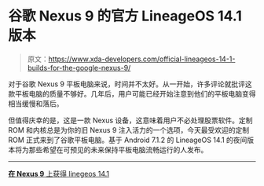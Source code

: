 # 谷歌 Nexus 9 的官方 LineageOS 14.1 版本

> 原文：<https://www.xda-developers.com/official-lineageos-14-1-builds-for-the-google-nexus-9/>

对于谷歌 Nexus 9 平板电脑来说，时间并不太好。从一开始，许多评论就批评这款平板电脑的质量不够好。几年后，用户可能已经开始注意到他们的平板电脑变得相当缓慢和落后。

但值得庆幸的是，这是一款 Nexus 设备，这意味着用户不必处理股票软件。定制 ROM 和内核总是为你的旧 Nexus 9 注入活力的一个选项，今天最受欢迎的定制 ROM 正式来到了谷歌平板电脑。基于 Android 7.1.2 的 LineageOS 14.1 的夜间版本将为那些希望在可预见的未来保持平板电脑流畅运行的人发布。

* * *

[**在 Nexus 9** 上获得 linegeos 14.1](https://forum.xda-developers.com/nexus-9/orig-development/rom-lineageos-14-1-nexus-9-flounder-t3617907)
